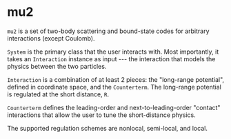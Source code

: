 # mu2

`mu2` is a set of two-body scattering and bound-state codes for arbitrary
interactions (except Coulomb).

`System` is the primary class that the user interacts with. Most importantly, it
takes an `Interaction` instance as input --- the interaction that models the
physics between the two particles.

`Interaction` is a combination of at least 2 pieces: the "long-range potential",
defined in coordinate space, and the `Counterterm`. The long-range potential is
regulated at the short distance, `R`.

`Counterterm` defines the leading-order and next-to-leading-order "contact"
interactions that allow the user to tune the short-distance physics.

The supported regulation schemes are nonlocal, semi-local, and local.
